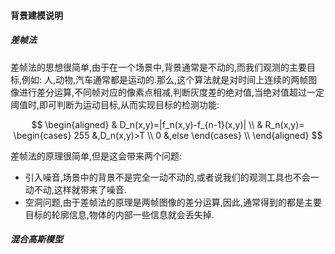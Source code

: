 #### 背景建模说明

##### 差帧法

差帧法的思想很简单,由于在一个场景中,背景通常是不动的,而我们观测的主要目标,例如:
人,动物,汽车通常都是运动的.那么,这个算法就是对时间上连续的两帧图像进行差分运算,不同帧对应的像素点相减,判断灰度差的绝对值,当绝对值超过一定阈值时,即可判断为运动目标,从而实现目标的检测功能:

$$
\begin{aligned}
& D_n(x,y)=|f_n(x,y)-f_{n-1}(x,y)| \\
& R_n(x,y)=
\begin{cases}
255 &,D_n(x,y)>T \\
0 &,else
\end{cases}
\\
\end{aligned}
$$

差帧法的原理很简单,但是这会带来两个问题:

* 引入噪音,场景中的背景不是完全一动不动的,或者说我们的观测工具也不会一动不动,这样就带来了噪音.
* 空洞问题,由于差帧法的原理是两帧图像的差分运算,因此,通常得到的都是主要目标的轮廓信息,物体的内部一些信息就会丢失掉.

##### 混合高斯模型

